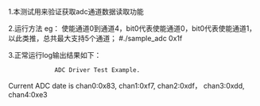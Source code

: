1.本测试用来验证获取adc通道数据读取功能

2.运行方法
eg： 使能通道0到通道4，bit0代表使能通道0，bit0代表使能通道1，以此类推，总共最大支持5个通道；
#./sample_adc 0x1f


3.正常运行log输出结果如下：

                 ADC Driver Test Example.

Current ADC date is chan0:0x83, chan1:0xf7, chan2:0xdf， chan3:0xdd, chan4:0xe3